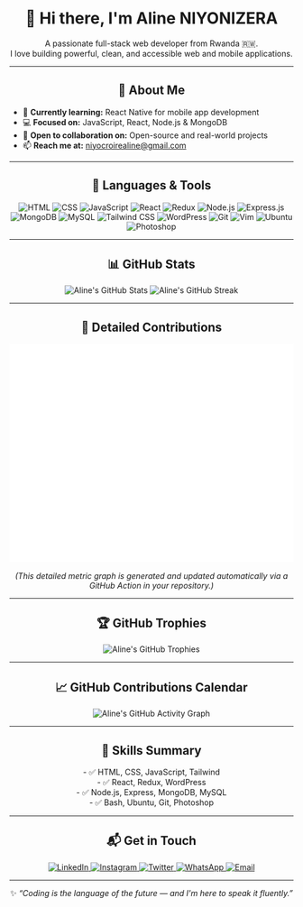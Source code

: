 <h1 align="center">👋 Hi there, I'm Aline NIYONIZERA</h1>

<p align="center">
  A passionate full-stack web developer from Rwanda 🇷🇼.<br>
  I love building powerful, clean, and accessible web and mobile applications.
</p>

---

<h2 align="center">🚀 About Me</h2>

- 🌱 **Currently learning:** React Native for mobile app development
- 💻 **Focused on:** JavaScript, React, Node.js & MongoDB
- 🤝 **Open to collaboration on:** Open-source and real-world projects
- 📫 **Reach me at:** <a href="mailto:niyocroirealine@gmail.com">niyocroirealine@gmail.com</a>

---

<h2 align="center">🧰 Languages & Tools</h2>

<p align="center">
  <img src="https://img.shields.io/badge/HTML5-E34F26?style=for-the-badge&logo=html5&logoColor=white" alt="HTML"/>
  <img src="https://img.shields.io/badge/CSS3-1572B6?style=for-the-badge&logo=css3&logoColor=white" alt="CSS"/>
  <img src="https://img.shields.io/badge/JavaScript-323330?style=for-the-badge&logo=javascript&logoColor=F7DF1E" alt="JavaScript"/>
  <img src="https://img.shields.io/badge/React-20232A?style=for-the-badge&logo=react&logoColor=61DAFB" alt="React"/>
  <img src="https://img.shields.io/badge/Redux-593D88?style=for-the-badge&logo=redux&logoColor=white" alt="Redux"/>
  <img src="https://img.shields.io/badge/Node.js-6DA55F?style=for-the-badge&logo=node.js&logoColor=white" alt="Node.js"/>
  <img src="https://img.shields.io/badge/Express.js-404D59?style=for-the-badge" alt="Express.js"/>
  <img src="https://img.shields.io/badge/MongoDB-4EA94B?style=for-the-badge&logo=mongodb&logoColor=white" alt="MongoDB"/>
  <img src="https://img.shields.io/badge/MySQL-00000F?style=for-the-badge&logo=mysql&logoColor=white" alt="MySQL"/>
  <img src="https://img.shields.io/badge/TailwindCSS-38B2AC?style=for-the-badge&logo=tailwind-css&logoColor=white" alt="Tailwind CSS"/>
  <img src="https://img.shields.io/badge/WordPress-21759B?style=for-the-badge&logo=wordpress&logoColor=white" alt="WordPress"/>
  <img src="https://img.shields.io/badge/Git-F05032?style=for-the-badge&logo=git&logoColor=white" alt="Git"/>
  <img src="https://img.shields.io/badge/Vim-11AB00?style=for-the-badge&logo=vim&logoColor=white" alt="Vim"/>
  <img src="https://img.shields.io/badge/Ubuntu-E95420?style=for-the-badge&logo=ubuntu&logoColor=white" alt="Ubuntu"/>
  <img src="https://img.shields.io/badge/Adobe%20Photoshop-31A8FF?style=for-the-badge&logo=adobephotoshop&logoColor=white" alt="Photoshop"/>
</p>

---

<h2 align="center">📊 GitHub Stats</h2>

<p align="center">
  <img src="https://github-readme-stats.vercel.app/api?username=Aline-CROIRE&show_icons=true&count_private=true&include_all_commits=true&hide_border=false&theme=react" alt="Aline's GitHub Stats"/>
  <img src="https://streak-stats.demolab.com/?user=Aline-CROIRE&theme=react&hide_border=false" alt="Aline's GitHub Streak"/>
</p>

---

<h2 align="center">📌 Detailed Contributions</h2>

<p align="center">
  <img src="https://raw.githubusercontent.com/Aline-CROIRE/Aline-CROIRE/main/github-metrics.svg" alt="Aline's Detailed Metrics" />
</p>
<p align="center">
  <i>(This detailed metric graph is generated and updated automatically via a GitHub Action in your repository.)</i>
</p>

---

<h2 align="center">🏆 GitHub Trophies</h2>

<p align="center">
  <img src="https://github-profile-trophy.vercel.app/?username=Aline-CROIRE&theme=radical&no-frame=false&no-bg=false&margin-w=4" alt="Aline's GitHub Trophies"/>
</p>

---

<h2 align="center">📈 GitHub Contributions Calendar</h2>

<p align="center">
  <img src="https://github-readme-activity-graph.vercel.app/graph?username=Aline-CROIRE&theme=react-dark" alt="Aline's GitHub Activity Graph"/>
</p>

---

<h2 align="center">🧠 Skills Summary</h2>

<p align="center">
  - ✅ HTML, CSS, JavaScript, Tailwind <br>
  - ✅ React, Redux, WordPress <br>
  - ✅ Node.js, Express, MongoDB, MySQL <br>
  - ✅ Bash, Ubuntu, Git, Photoshop
</p>

---

<h2 align="center">📬 Get in Touch</h2>

<p align="center">
  <a href="https://www.linkedin.com/in/niyonizera-aline-105884291/" target="_blank">
    <img src="https://img.shields.io/badge/LinkedIn-Connect-blue?style=for-the-badge&logo=linkedin&logoColor=white" alt="LinkedIn"/>
  </a>
  <a href="https://www.instagram.com/croire_aline/" target="_blank">
    <img src="https://img.shields.io/badge/Instagram-Follow-orange?style=for-the-badge&logo=instagram&logoColor=white" alt="Instagram"/>
  </a>
  <a href="https://twitter.com/AlineNiyon99024" target="_blank">
    <img src="https://img.shields.io/badge/Twitter-Follow-blue?style=for-the-badge&logo=twitter&logoColor=white" alt="Twitter"/>
  </a>
  <a href="https://wa.me/250790635120" target="_blank">
    <img src="https://img.shields.io/badge/WhatsApp-Chat-brightgreen?style=for-the-badge&logo=whatsapp&logoColor=white" alt="WhatsApp"/>
  </a>
  <a href="mailto:niyocroirealine@gmail.com">
    <img src="https://img.shields.io/badge/Email-Send%20me%20an%20email-red?style=for-the-badge&logo=gmail&logoColor=white" alt="Email"/>
  </a>
</p>

---

<p align="center">
  ✨ <i>“Coding is the language of the future — and I'm here to speak it fluently.”</i>
</p>
